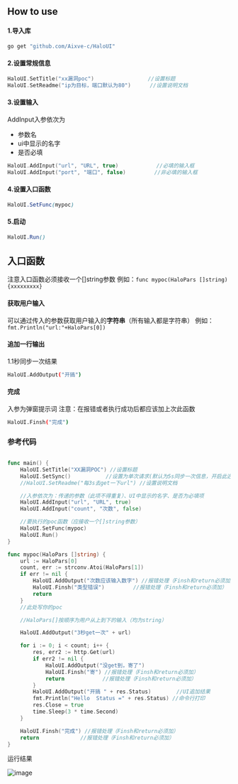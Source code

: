 ## How to use

#### 1.导入库

```cmd
go get "github.com/Aixve-c/HaloUI"
```

#### 2.设置常规信息

```cpp
HaloUI.SetTitle("xx漏洞poc")                 //设置标题
HaloUI.SetReadme("ip为目标，端口默认为80")      //设置说明文档
```

#### 3.设置输入

AddInput入参依次为

- 参数名
- ui中显示的名字
- 是否必填

```cpp
HaloUI.AddInput("url", "URL", true)            //必填的输入框
HaloUI.AddInput("port", "端口", false)         //非必填的输入框
```

#### 4.设置入口函数

```scss
HaloUI.SetFunc(mypoc)
```

#### 5.启动

```scss
HaloUI.Run()
```

## 入口函数

注意入口函数必须接收一个[]string参数
例如：`func mypoc(HaloPars []string){xxxxxxxxx}`

#### 获取用户输入

可以通过传入的参数获取用户输入的**字符串**（所有输入都是字符串）
例如：`fmt.Println("url:"+HaloPars[0])`

#### 追加一行输出

1.1秒同步一次结果

```bash
HaloUI.AddOutput("开搞")
```

#### 完成

入参为弹窗提示词
注意：在报错或者执行成功后都应该加上次此函数

```bash
HaloUI.Finsh("完成")
```

### 参考代码

```go

func main() {
	HaloUI.SetTitle("XX漏洞POC") //设置标题
	HaloUI.SetSync()           //设置为单次请求(默认为5s同步一次信息，开启此选项后，只阻塞执行全部执行完成后一次性返回结果)
	//HaloUI.SetReadme("每3s去get一下url") //设置说明文档

	//入参依次为：传递的参数（此项不得重复）、UI中显示的名字、是否为必填项
	HaloUI.AddInput("url", "URL", true)
	HaloUI.AddInput("count", "次数", false)

	//要执行的poc函数（应接收一个[]string参数）
	HaloUI.SetFunc(mypoc)
	HaloUI.Run()
}

func mypoc(HaloPars []string) {
	url := HaloPars[0]
	count, err := strconv.Atoi(HaloPars[1])
	if err != nil {
		HaloUI.AddOutput("次数应该输入数字") //报错处理（Finsh和return必须加）
		HaloUI.Finsh("类型错误")         //报错处理（Finsh和return必须加）
		return
	}
	//此处写你的poc

	//HaloPars[]按顺序为用户从上到下的输入（均为string）

	HaloUI.AddOutput("3秒get一次" + url)

	for i := 0; i < count; i++ {
		res, err2 := http.Get(url)
		if err2 != nil {
			HaloUI.AddOutput("没get到，寄了")
			HaloUI.Finsh("寄") //报错处理（Finsh和return必须加）
			return            //报错处理（Finsh和return必须加）
		}
		HaloUI.AddOutput("开搞 " + res.Status)        //UI追加结果
		fmt.Println("Hello  Status =" + res.Status) //命令行打印
		res.Close = true
		time.Sleep(3 * time.Second)
	}

	HaloUI.Finsh("完成") //报错处理（Finsh和return必须加）
	return             //报错处理（Finsh和return必须加）
}

```

运行结果

![image](https://github.com/user-attachments/assets/27351c11-f6a3-41e7-87d8-97b83db398c8)
